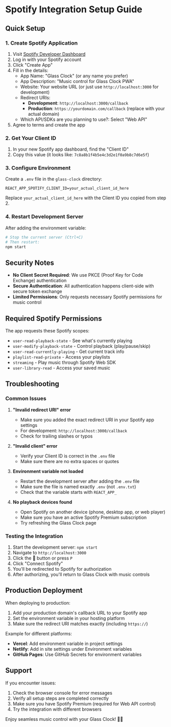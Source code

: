 # Spotify Integration Setup Guide

## Quick Setup

### 1. Create Spotify Application
1. Visit [Spotify Developer Dashboard](https://developer.spotify.com/dashboard)
2. Log in with your Spotify account
3. Click "Create App"
4. Fill in the details:
   - App Name: "Glass Clock" (or any name you prefer)
   - App Description: "Music control for Glass Clock PWA"
   - Website: Your website URL (or just use `http://localhost:3000` for development)
   - Redirect URIs: 
     - **Development**: `http://localhost:3000/callback`
     - **Production**: `https://yourdomain.com/callback` (replace with your actual domain)
   - Which API/SDKs are you planning to use?: Select "Web API"
5. Agree to terms and create the app

### 2. Get Your Client ID
1. In your new Spotify app dashboard, find the "Client ID"
2. Copy this value (it looks like: `7c8a8b1f4b5e4c3d2e1f0a9b8c7d6e5f`)

### 3. Configure Environment
Create a `.env` file in the `glass-clock` directory:

```env
REACT_APP_SPOTIFY_CLIENT_ID=your_actual_client_id_here
```

Replace `your_actual_client_id_here` with the Client ID you copied from step 2.

### 4. Restart Development Server
After adding the environment variable:
```bash
# Stop the current server (Ctrl+C)
# Then restart:
npm start
```

## Security Notes

- **No Client Secret Required**: We use PKCE (Proof Key for Code Exchange) authentication
- **Secure Authentication**: All authentication happens client-side with secure token exchange
- **Limited Permissions**: Only requests necessary Spotify permissions for music control

## Required Spotify Permissions

The app requests these Spotify scopes:
- `user-read-playback-state` - See what's currently playing
- `user-modify-playback-state` - Control playback (play/pause/skip)
- `user-read-currently-playing` - Get current track info
- `playlist-read-private` - Access your playlists
- `streaming` - Play music through Spotify Web SDK
- `user-library-read` - Access your saved music

## Troubleshooting

### Common Issues

1. **"Invalid redirect URI" error**
   - Make sure you added the exact redirect URI in your Spotify app settings
   - For development: `http://localhost:3000/callback`
   - Check for trailing slashes or typos

2. **"Invalid client" error**
   - Verify your Client ID is correct in the `.env` file
   - Make sure there are no extra spaces or quotes

3. **Environment variable not loaded**
   - Restart the development server after adding the `.env` file
   - Make sure the file is named exactly `.env` (not `.env.txt`)
   - Check that the variable starts with `REACT_APP_`

4. **No playback devices found**
   - Open Spotify on another device (phone, desktop app, or web player)
   - Make sure you have an active Spotify Premium subscription
   - Try refreshing the Glass Clock page

### Testing the Integration

1. Start the development server: `npm start`
2. Navigate to `http://localhost:3000`
3. Click the 🎵 button or press `P`
4. Click "Connect Spotify"
5. You'll be redirected to Spotify for authorization
6. After authorizing, you'll return to Glass Clock with music controls

## Production Deployment

When deploying to production:

1. Add your production domain's callback URL to your Spotify app
2. Set the environment variable in your hosting platform
3. Make sure the redirect URI matches exactly (including `https://`)

Example for different platforms:
- **Vercel**: Add environment variable in project settings
- **Netlify**: Add in site settings under Environment variables
- **GitHub Pages**: Use GitHub Secrets for environment variables

## Support

If you encounter issues:
1. Check the browser console for error messages
2. Verify all setup steps are completed correctly
3. Make sure you have Spotify Premium (required for Web API control)
4. Try the integration with different browsers

Enjoy seamless music control with your Glass Clock! 🎵✨ 